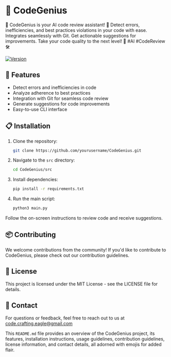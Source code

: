 # 🤖 CodeGenius

🤖 CodeGenius is your AI code review assistant! 🚀 Detect errors, inefficiencies, and best practices violations in your code with ease. Integrates seamlessly with Git. Get actionable suggestions for improvements. Take your code quality to the next level! 🌟 #AI #CodeReview 🛠️

[![Version](https://img.shields.io/badge/version-1.0.0-blue.svg)](https://github.com/yourusername/CodeGenius)

## 🚀 Features

- Detect errors and inefficiencies in code
- Analyze adherence to best practices
- Integration with Git for seamless code review
- Generate suggestions for code improvements
- Easy-to-use CLI interface

## 📋 Installation

1. Clone the repository:
   ```bash
   git clone https://github.com/yourusername/CodeGenius.git
   ```
   
2. Navigate to the `src` directory:
   ```bash
   cd CodeGenius/src
   ```
   
4. Install dependencies:
   ```bash
   pip install -r requirements.txt
   ```
   
5. Run the main script:
   ```bash
   python3 main.py
   ```

Follow the on-screen instructions to review code and receive suggestions.

## 📦 Contributing

We welcome contributions from the community! If you'd like to contribute to CodeGenius, please check out our contribution guidelines.

## 📄 License

This project is licensed under the MIT License - see the LICENSE file for details.

## 📧 Contact
For questions or feedback, feel free to reach out to us at code.crafting.eagle@gmail.com


This `README.md` file provides an overview of the CodeGenius project, its features, installation instructions, usage guidelines, contribution guidelines, license information, and contact details, all adorned with emojis for added flair.
